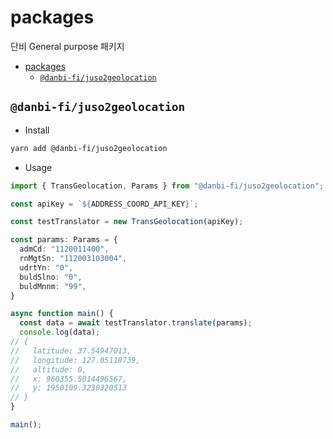 # packages

단비 General purpose 패키지
- [packages](#packages)
  - [`@danbi-fi/juso2geolocation`](#danbi-fijuso2geolocation)
## `@danbi-fi/juso2geolocation`

- Install

```sh
yarn add @danbi-fi/juso2geolocation
```

- Usage

```typescript
import { TransGeolocation, Params } from "@danbi-fi/juso2geolocation";

const apiKey = `${ADDRESS_COORD_API_KEY}`;

const testTranslator = new TransGeolocation(apiKey);

const params: Params = {
  admCd: "1120011400",
  rnMgtSn: "112003103004",
  udrtYn: "0",
  buldSlno: "0",
  buldMnnm: "99",
}

async function main() {
  const data = await testTranslator.translate(params);
  console.log(data);
// {
//   latitude: 37.54947013,
//   longitude: 127.05118739,
//   altitude: 0,
//   x: 960355.5014496567,
//   y: 1950109.3230320513
// }
}

main();
```
